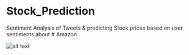 # Stock_Prediction
 Sentiment Analysis of Tweets &amp; predicting Stock prices based on user sentiments about # Amazon


![alt text](https://drive.google.com/file/d/0ByqooCIGbyKianJHVFlDdk1mb00/view?usp=sharing)
